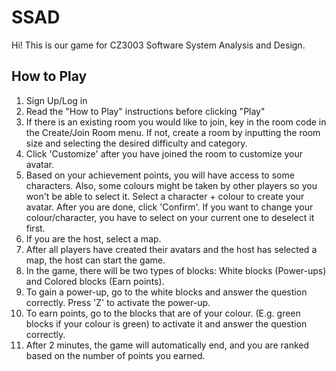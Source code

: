 # SSAD

Hi! This is our game for CZ3003 Software System Analysis and Design. 

## How to Play

1. Sign Up/Log in
2. Read the "How to Play" instructions before clicking "Play"
3. If there is an existing room you would like to join, key in the room code in the Create/Join Room menu. If not, create a room by inputting the room size and selecting the desired difficulty and category.
4. Click 'Customize' after you have joined the room to customize your avatar.
5. Based on your achievement points, you will have access to some characters. Also, some colours might be taken by other players so you won't be able to select it. Select a character + colour to create your avatar. After you are done, click 'Confirm'. If you want to change your colour/character, you have to select on your current one to deselect it first.
6. If you are the host, select a map.
7. After all players have created their avatars and the host has selected a map, the host can start the game.
8. In the game, there will be two types of blocks: White blocks (Power-ups) and Colored blocks (Earn points).
9. To gain a power-up, go to the white blocks and answer the question correctly. Press 'Z' to activate the power-up.
10. To earn points, go to the blocks that are of your colour. (E.g. green blocks if your colour is green) to activate it and answer the question correctly.
11. After 2 minutes, the game will automatically end, and you are ranked based on the number of points you earned.
